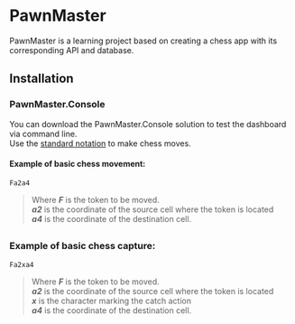 # PawnMaster
PawnMaster is a learning project based on creating a chess app with its corresponding API and database.
## Installation
### PawnMaster.Console
You can download the PawnMaster.Console solution to test the dashboard via command line.   
Use the [standard notation](https://en.wikipedia.org/wiki/Algebraic_notation_(chess)) to make chess moves.
#### Example of basic chess movement:
```
Fa2a4
```
> Where _**F**_ is the token to be moved.   
>_**a2**_ is the coordinate of the source cell where the token is located    
>_**a4**_ is the coordinate of the destination cell.  
## 
### Example of basic chess capture:
```
Fa2xa4
```
>Where _**F**_ is the token to be moved.     
>_**a2**_ is the coordinate of the source cell where the token is located      
>_**x**_ is the character marking the catch action     
>_**a4**_ is the coordinate of the destination cell.    